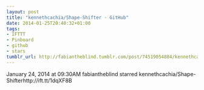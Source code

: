 ```yaml
---
layout: post
title: "kennethcachia/Shape-Shifter · GitHub"
date: 2014-01-25T20:40:32+01:00
tags:
- IFTTT
- Pinboard
- github
- stars
tumblr_url: http://fabiantheblind.tumblr.com/post/74519054884/kennethcachia-shape-shifter-github
---
```

January 24, 2014 at 09:30AM
fabiantheblind starred kennethcachia/Shape-Shifterhttp://ift.tt/1dqXF8B

